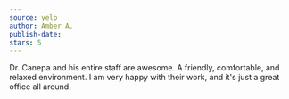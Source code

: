 ```yaml
---
source: yelp
author: Amber A.
publish-date:
stars: 5
---
```

Dr. Canepa and his entire staff are awesome. A friendly, comfortable, and relaxed environment. I am very happy with their work, and it's just a great office all around.
